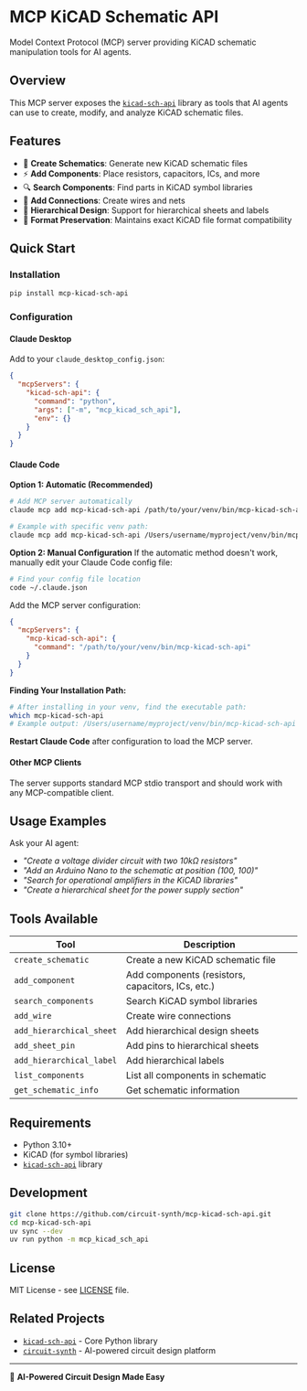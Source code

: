 # MCP KiCAD Schematic API

Model Context Protocol (MCP) server providing KiCAD schematic manipulation tools for AI agents.

## Overview

This MCP server exposes the [`kicad-sch-api`](https://github.com/circuit-synth/kicad-sch-api) library as tools that AI agents can use to create, modify, and analyze KiCAD schematic files.

## Features

- 🔧 **Create Schematics**: Generate new KiCAD schematic files
- ⚡ **Add Components**: Place resistors, capacitors, ICs, and more
- 🔍 **Search Components**: Find parts in KiCAD symbol libraries  
- 🔗 **Add Connections**: Create wires and nets
- 📐 **Hierarchical Design**: Support for hierarchical sheets and labels
- 🎯 **Format Preservation**: Maintains exact KiCAD file format compatibility

## Quick Start

### Installation

```bash
pip install mcp-kicad-sch-api
```

### Configuration

#### Claude Desktop
Add to your `claude_desktop_config.json`:
```json
{
  "mcpServers": {
    "kicad-sch-api": {
      "command": "python",
      "args": ["-m", "mcp_kicad_sch_api"],
      "env": {}
    }
  }
}
```

#### Claude Code

**Option 1: Automatic (Recommended)**
```bash
# Add MCP server automatically
claude mcp add mcp-kicad-sch-api /path/to/your/venv/bin/mcp-kicad-sch-api

# Example with specific venv path:
claude mcp add mcp-kicad-sch-api /Users/username/myproject/venv/bin/mcp-kicad-sch-api
```

**Option 2: Manual Configuration**
If the automatic method doesn't work, manually edit your Claude Code config file:

```bash
# Find your config file location
code ~/.claude.json
```

Add the MCP server configuration:
```json
{
  "mcpServers": {
    "mcp-kicad-sch-api": {
      "command": "/path/to/your/venv/bin/mcp-kicad-sch-api"
    }
  }
}
```

**Finding Your Installation Path:**
```bash
# After installing in your venv, find the executable path:
which mcp-kicad-sch-api
# Example output: /Users/username/myproject/venv/bin/mcp-kicad-sch-api
```

**Restart Claude Code** after configuration to load the MCP server.

#### Other MCP Clients
The server supports standard MCP stdio transport and should work with any MCP-compatible client.

## Usage Examples

Ask your AI agent:

- *"Create a voltage divider circuit with two 10kΩ resistors"*
- *"Add an Arduino Nano to the schematic at position (100, 100)"*
- *"Search for operational amplifiers in the KiCAD libraries"*
- *"Create a hierarchical sheet for the power supply section"*

## Tools Available

| Tool | Description |
|------|-------------|
| `create_schematic` | Create a new KiCAD schematic file |
| `add_component` | Add components (resistors, capacitors, ICs, etc.) |
| `search_components` | Search KiCAD symbol libraries |
| `add_wire` | Create wire connections |
| `add_hierarchical_sheet` | Add hierarchical design sheets |
| `add_sheet_pin` | Add pins to hierarchical sheets |
| `add_hierarchical_label` | Add hierarchical labels |
| `list_components` | List all components in schematic |
| `get_schematic_info` | Get schematic information |

## Requirements

- Python 3.10+
- KiCAD (for symbol libraries)
- [`kicad-sch-api`](https://pypi.org/project/kicad-sch-api/) library

## Development

```bash
git clone https://github.com/circuit-synth/mcp-kicad-sch-api.git
cd mcp-kicad-sch-api
uv sync --dev
uv run python -m mcp_kicad_sch_api
```

## License

MIT License - see [LICENSE](LICENSE) file.

## Related Projects

- [`kicad-sch-api`](https://github.com/circuit-synth/kicad-sch-api) - Core Python library
- [`circuit-synth`](https://github.com/circuit-synth/circuit-synth) - AI-powered circuit design platform

---

🤖 **AI-Powered Circuit Design Made Easy**